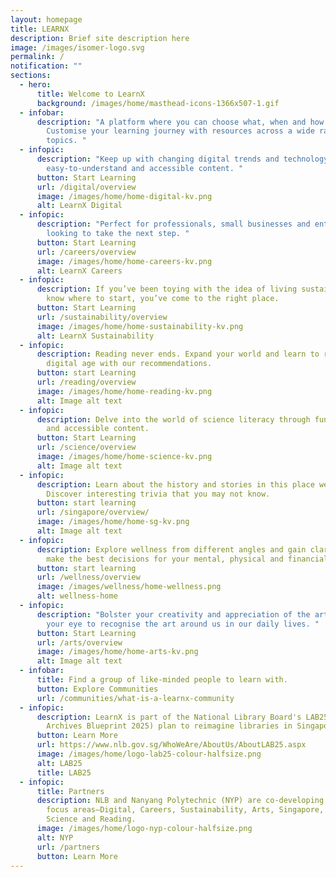 ```yaml
---
layout: homepage
title: LEARNX
description: Brief site description here
image: /images/isomer-logo.svg
permalink: /
notification: ""
sections:
  - hero:
      title: Welcome to LearnX
      background: /images/home/masthead-icons-1366x507-1.gif
  - infobar:
      description: "A platform where you can choose what, when and how you learn.
        Customise your learning journey with resources across a wide range of
        topics. "
  - infopic:
      description: "Keep up with changing digital trends and technology through
        easy-to-understand and accessible content. "
      button: Start Learning
      url: /digital/overview
      image: /images/home/home-digital-kv.png
      alt: LearnX Digital
  - infopic:
      description: "Perfect for professionals, small businesses and entrepreneurs
        looking to take the next step. "
      button: Start Learning
      url: /careers/overview
      image: /images/home/home-careers-kv.png
      alt: LearnX Careers
  - infopic:
      description: If you’ve been toying with the idea of living sustainably but don’t
        know where to start, you’ve come to the right place. 
      button: Start Learning
      url: /sustainability/overview
      image: /images/home/home-sustainability-kv.png
      alt: LearnX Sustainability
  - infopic:
      description: Reading never ends. Expand your world and learn to read well in the
        digital age with our recommendations.
      button: start Learning
      url: /reading/overview
      image: /images/home/home-reading-kv.png
      alt: Image alt text
  - infopic:
      description: Delve into the world of science literacy through fun, educational
        and accessible content.
      button: Start Learning
      url: /science/overview
      image: /images/home/home-science-kv.png
      alt: Image alt text
  - infopic:
      description: Learn about the history and stories in this place we call home.
        Discover interesting trivia that you may not know.
      button: start learning
      url: /singapore/overview/
      image: /images/home/home-sg-kv.png
      alt: Image alt text
  - infopic:
      description: Explore wellness from different angles and gain clarity on how to
        make the best decisions for your mental, physical and financial health.
      button: start learning
      url: /wellness/overview
      image: /images/wellness/home-wellness.png
      alt: wellness-home
  - infopic:
      description: "Bolster your creativity and appreciation of the arts, and train
        your eye to recognise the art around us in our daily lives. "
      button: Start Learning
      url: /arts/overview
      image: /images/home/home-arts-kv.png
      alt: Image alt text
  - infobar:
      title: Find a group of like-minded people to learn with.
      button: Explore Communities
      url: /communities/what-is-a-learnx-community
  - infopic:
      description: LearnX is part of the National Library Board's LAB25 (Learning and
        Archives Blueprint 2025) plan to reimagine libraries in Singapore.
      button: Learn More
      url: https://www.nlb.gov.sg/WhoWeAre/AboutUs/AboutLAB25.aspx
      image: /images/home/logo-lab25-colour-halfsize.png
      alt: LAB25
      title: LAB25
  - infopic:
      title: Partners
      description: NLB and Nanyang Polytechnic (NYP) are co-developing the learning
        focus areas—Digital, Careers, Sustainability, Arts, Singapore, Wellness,
        Science and Reading.
      image: /images/home/logo-nyp-colour-halfsize.png
      alt: NYP
      url: /partners
      button: Learn More
---
```

